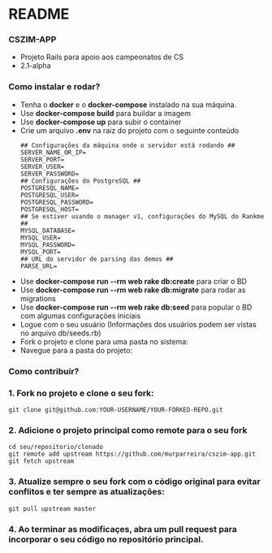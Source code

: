 # README

### CSZIM-APP ###

* Projeto Rails para apoio aos campeonatos de CS
* 2.1-alpha

### Como instalar e rodar? ###

* Tenha o **docker** e o **docker-compose** instalado na sua máquina.
* Use **docker-compose build** para buildar a imagem
* Use **docker-compose up** para subir o container
* Crie um arquivo **.env** na raiz do projeto com o seguinte conteúdo
    ````
    ## Configurações da máquina onde o servidor está rodando ##
    SERVER_NAME_OR_IP=
    SERVER_PORT=
    SERVER_USER=
    SERVER_PASSWORD=
    ## Configurações do PostgreSQL ##
    POSTGRESQL_NAME=
    POSTGRESQL_USER=
    POSTGRESQL_PASSWORD=
    POSTGRESQL_HOST=
    ## Se estiver usando o manager v1, configurações do MySQL do Rankme ##
    MYSQL_DATABASE=
    MYSQL_USER=
    MYSQL_PASSWORD=
    MYSQL_PORT=
    ## URL do servidor de parsing das demos ##
    PARSE_URL=
    ````
* Use **docker-compose run --rm web rake db:create** para criar o BD
* Use **docker-compose run --rm web rake db:migrate** para rodar as migrations
* Use **docker-compose run --rm web rake db:seed** para popular o BD com algumas configurações iniciais
* Logue com o seu usuário (Informações dos usuários podem ser vistas no arquivo db/seeds.rb)
* Fork o projeto e clone para uma pasta no sistema:
* Navegue para a pasta do projeto:

### Como contribuir? ###

### 1. Fork no projeto e clone o seu fork:

    git clone git@github.com:YOUR-USERNAME/YOUR-FORKED-REPO.git

### 2. Adicione o projeto principal como remote para o seu fork 

    cd seu/repositorio/clonado
    git remote add upstream https://github.com/murparreira/cszim-app.git
    git fetch upstream

### 3. Atualize sempre o seu fork com o código original para evitar conflitos e ter sempre as atualizações:

    git pull upstream master

### 4. Ao terminar as modificaçes, abra um pull request para incorporar o seu código no repositório principal.
